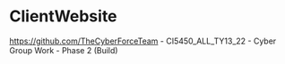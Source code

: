 # ClientWebsite
https://github.com/TheCyberForceTeam - CI5450_ALL_TY13_22 - Cyber Group Work - Phase 2 (Build)
